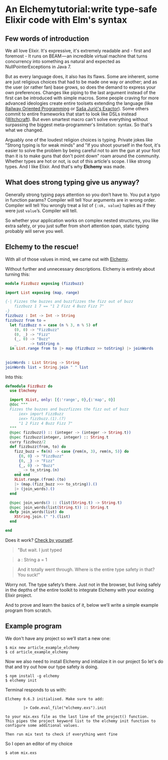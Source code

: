 # An Elchemy tutorial: write type-safe Elixir code with Elm's syntax

## Few words of introduction

We all love Elixir. It's expressive, it's extremely readable and - first and foremost - It runs on BEAM — an incredible virtual machine that turns concurrency into something as natural and expected as NullPointerExceptions in Java 7.

But as every language does, it also has its flaws. Some are inherent, some are just religious choices that had to be made one way or another; and as the user (or rather fan) base grows, so does the demand to express your own preferences. Changes like piping to the last argument instead of the first can be introduced with simple macros. Some people craving for more advanced ideologies create entire toolsets extending the language (like [Railway Oriented Programming](http://www.zohaib.me/railway-programming-pattern-in-elixir/) or [Saša Jurić's Exactor](https://github.com/sasa1977/exactor)). Some others commit to entire frameworks that start to look like DSLs instead ([Witchcraft](https://github.com/expede/witchcraft/)).
But even smartest macro can't solve everything without surpassing the biggest meta-programmer's limitation: syntax. So that's what we changed.

Arguably one of the loudest religion choices is typing. Private jokes like "Strong typing is for weak minds" and "If you shoot yourself in the foot, it's easier to solve the problem by being careful not to aim the gun at your foot than it is to make guns that don't point down" roam around the community. Whether types are hot or not, is out of this article's scope.
I like strong types. And I like Elixir.
And that's why __Elchemy__ was made.

## What does strong typing give us anyway?

Generally strong typing pays attention so you don’t have to. 
You put a typo in function params?
 Compiler will tell
Your arguments are in wrong order.
 Compiler will tell
You wrongly treat a list of `{:ok, value}` tuples as if they were just `value`’s.
 Compiler will tell.

So whether your application works on complex nested structures, you like extra safety, or you just suffer from short attention span, static typing probably will serve you well.

## Elchemy to the rescue!

With all of those values in mind, we came out with [Elchemy](https://github.com/wende/elmchemy).

Without further and unnecessary descriptions. Elchemy is entirely about turning this:

```elm
module FizzBuzz exposing (fizzbuzz)

import List exposing (map, range)

{-| Fizzes the buzzes and buzzfizzes the fizz out of buzz
    fizzbuzz 1 7 == "1 2 Fizz 4 Buzz Fizz 7"
-}
fizzbuzz : Int -> Int -> String
fizzbuzz from to = 
  let fizzBuzz n = case (n % 3, n % 5) of
    (0, 0) -> "FizzBuzz"
    (0, _) -> "Fizz"
    (_, 0) -> "Buzz"
    _      -> toString n
  in List.range from to |> map (fizzBuzz >> toString) |> joinWords
  
  
joinWords : List String -> String
joinWords list = String.join " " list
```

Into this:

```elixir
defmodule FizzBuzz do
  use Elmchemy

  import XList, only: [{:'range', 0},{:'map', 0}]
  @doc """
  Fizzes the buzzes and buzzfizzes the fizz out of buzz
      iex> import FizzBuzz
      iex> fizzbuzz.(1).(7)
      "1 2 Fizz 4 Buzz Fizz 7"
  """
  @spec fizzbuzz() :: (integer -> (integer -> String.t))
  @spec fizzbuzz(integer, integer) :: String.t
  curry fizzbuzz/2
  def fizzbuzz(from, to) do
    fizz_buzz = fn(n) -> case {rem(n, 3), rem(n, 5)} do
      {0, 0} -> "FizzBuzz"
      {0, _} -> "Fizz"
      {_, 0} -> "Buzz"
      _ -> to_string.(n)
    end end
    XList.range.(from).(to)
    |> (map.(fizz_buzz >>> to_string)).()
    |> (join_words).()
  end

  @spec join_words() :: (list(String.t) -> String.t)
  @spec join_words(list(String.t)) :: String.t
  defp join_words(list) do
    XString.join.(" ").(list)
  end

end
```

Does it work? [Check by yourself](https://wende.github.io/elchemy/stable/).


> "But wait. I just typed

> a : String
> a = 1

> And it totally went through. Where is the entire type safety in that? You suck!"

Worry not. The type safety’s there. Just not in the browser, but living safely in the depths of the entire toolkit to integrate Elchemy with your existing Elixir project.

And to prove and learn the basics of it, below we’ll write a simple example program from scratch.

## Example program

We don't have any project so we’ll start a new one:

    $ mix new article_example_elchemy
    $ cd article_example_elchemy

Now we also need to install Elchemy and initialize it in our project
So let's do that and try out how our type safety is doing.

    $ npm install -g elchemy
    $ elchemy init

Terminal responds to us with:

```
Elchemy 0.6.3 initialised. Make sure to add:

        |> Code.eval_file("elchemy.exs").init

to your mix.exs file as the last line of the project() function.
This pipes the project keyword list to the elchemy init function to configure some additional values.

Then run mix test to check if everything went fine
```

So I open an editor of my choice

    $ atom mix.exs
